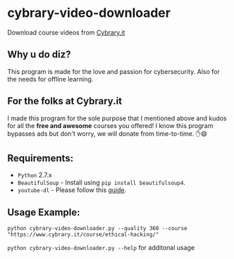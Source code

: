 # cybrary-video-downloader
Download course videos from [Cybrary.it](https://www.cybrary.it/)


## Why u do diz?
This program is made for the love and passion for cybersecurity. Also for the needs for offline learning.


## For the folks at Cybrary.it
I made this program for the sole purpose that I mentioned above and kudos for all the **free and awesome** courses you offered! I know this program bypasses ads but don't worry, we will donate from time-to-time.
:hand::smile:


## Requirements:
- `Python` 2.7.x
- `BeautifulSoup` - Install using `pip install beautifulsoup4`.
- `youtube-dl` - Please follow this [guide](https://rg3.github.io/youtube-dl/download.html).

## Usage Example:
`python cybrary-video-downloader.py --quality 360 --course "https://www.cybrary.it/course/ethical-hacking/"`

`python cybrary-video-downloader.py --help` for additonal usage
